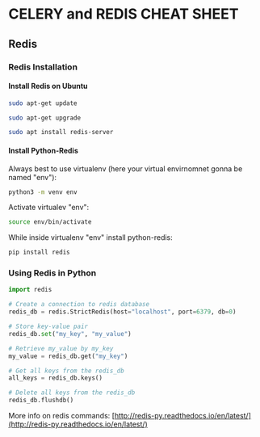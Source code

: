 # CELERY and REDIS CHEAT SHEET

## Redis
### Redis Installation
#### Install Redis on Ubuntu
```bash
sudo apt-get update
```
```bash
sudo apt-get upgrade
```
```bash
sudo apt install redis-server
```
#### Install Python-Redis
Always best to use virtualenv (here your virtual envirnomnet gonna be named "env"):
```bash
python3 -m venv env
```
Activate virtualev "env":
```bash
source env/bin/activate
```
While inside virtualenv "env" install python-redis:
```bash
pip install redis
```

### Using Redis in Python
```python
import redis

# Create a connection to redis database
redis_db = redis.StrictRedis(host="localhost", port=6379, db=0)

# Store key-value pair
redis_db.set("my_key", "my_value")

# Retrieve my_value by my_key
my_value = redis_db.get("my_key")

# Get all keys from the redis_db
all_keys = redis_db.keys()

# Delete all keys from the redis_db
redis_db.flushdb()
```
More info on redis commands: [http://redis-py.readthedocs.io/en/latest/](http://redis-py.readthedocs.io/en/latest/)
